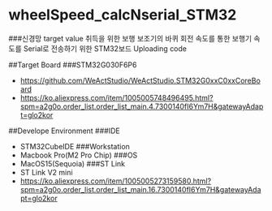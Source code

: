 # wheelSpeed_calcNserial_STM32
###신경망 target value 취득을 위한 보행 보조기의 바퀴 회전 속도를 통한 보행기 속도를 Serial로 전송하기 위한 STM32보드 Uploading code

##Target Board
###STM32G030F6P6
- https://github.com/WeActStudio/WeActStudio.STM32G0xxC0xxCoreBoard
- https://ko.aliexpress.com/item/1005005748496495.html?spm=a2g0o.order_list.order_list_main.4.7300140fI6Ym7H&gatewayAdapt=glo2kor

##Develope Environment
###IDE
- STM32CubeIDE
###Workstation
- Macbook Pro(M2 Pro Chip)
###OS
- MacOS15(Sequoia)
###ST Link
- ST Link V2 mini
- https://ko.aliexpress.com/item/1005005273159580.html?spm=a2g0o.order_list.order_list_main.16.7300140fI6Ym7H&gatewayAdapt=glo2kor

